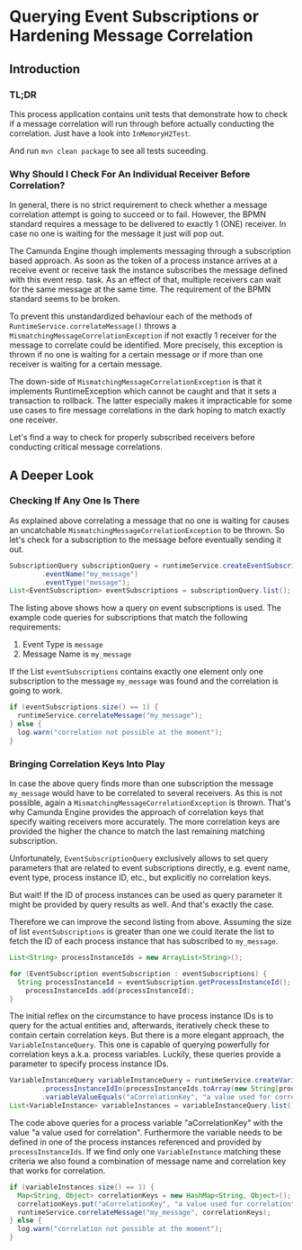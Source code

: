 # Querying Event Subscriptions or Hardening Message Correlation

## Introduction
### TL;DR
This process application contains unit tests that demonstrate how to check if a message correlation will run through before actually conducting the correlation. Just have a look into `InMemoryH2Test`.

And run `mvn clean package` to see all tests suceeding.

### Why Should I Check For An Individual Receiver Before Correlation?
In general, there is no strict requirement to check whether a message correlation attempt is going to succeed or to fail. However, the BPMN standard requires a message to be delivered to exactly 1 (ONE) receiver. In case no one is waiting for the message it just will pop out.

The Camunda Engine though implements messaging through a subscription based approach. As soon as the token of a process instance arrives at a receive event or receive task the instance subscribes the message defined with this event resp. task. As an effect of that, multiple receivers can wait for the same message at the same time. The requirement of the BPMN standard seems to be broken.

To prevent this unstandardized behaviour each of the methods of `RuntimeService.correlateMessage()` throws a
`MismatchingMessageCorrelationException` if not exactly 1 receiver for the message to correlate could be identified. More precisely, this exception is thrown if no one is waiting for a certain message or if more than one receiver is waiting for a certain message.

The down-side of `MismatchingMessageCorrelationException` is that it implements RuntimeException which cannot be caught and that it sets a transaction to rollback. The latter especially makes it impracticable for some use cases to fire message correlations in the dark hoping to match exactly one receiver.

Let's find a way to check for properly subscribed receivers before conducting critical message correlations.

## A Deeper Look
### Checking If Any One Is There
As explained above correlating a message that no one is waiting for causes an uncatchable `MismatchingMessageCorrelationException` to be thrown. So let's check for a subscription to the message before eventually sending it out.

```java
SubscriptionQuery subscriptionQuery = runtimeService.createEventSubscriptionQuery()
		.eventName("my_message")
		.eventType("message");
List<EventSubscription> eventSubscriptions = subscriptionQuery.list();
```
The listing above shows how a query on event subscriptions is used. The example code queries for subscriptions that match the following requirements:
1. Event Type is `message`
1. Message Name is `my_message`

If the List `eventSubscriptions` contains exactly one element only one subscription to the message `my_message` was found and the correlation is going to work.

```java
if (eventSubscriptions.size() == 1) {
  runtimeService.correlateMessage("my_message");
} else {
  log.warn("correlation not possible at the moment");
}
```

### Bringing Correlation Keys Into Play
In case the above query finds more than one subscription the message `my_message` would have to be correlated to several receivers. As this is not possible, again a `MismatchingMessageCorrelationException` is thrown. That's why Camunda Engine provides the approach of correlation keys that specify waiting receivers more accurately. The more correlation keys are provided the higher the chance to match the last remaining matching subscription.

Unfortunately, `EventSubscriptionQuery` exclusively allows to set query parameters that are related to event subscriptions directly, e.g. event name, event type, process instance ID, etc., but explicitly no correlation keys.

But wait! If the ID of process instances can be used as query parameter it might be provided by query results as well. And that's exactly the case.

Therefore we can improve the second listing from above. Assuming the size of list `eventSubscriptions` is greater than one we could iterate the list to fetch the ID of each process instance that has subscribed to `my_message`.

```java
List<String> processInstanceIds = new ArrayList<String>();

for (EventSubscription eventSubscription : eventSubscriptions) {
  String processInstanceId = eventSubscription.getProcessInstanceId();
	processInstanceIds.add(processInstanceId);
}
```

The initial reflex on the circumstance to have process instance IDs is to query for the actual entities and, afterwards, iteratively check these to contain certain correlation keys. But there is a more elegant approach, the `VariableInstanceQuery`. This one is capable of querying powerfully for correlation keys a.k.a. process variables. Luckily, these queries provide a parameter to specify process instance IDs.

```java
VariableInstanceQuery variableInstanceQuery = runtimeService.createVariableInstanceQuery()
		.processInstanceIdIn(processInstanceIds.toArray(new String[processInstanceIds.size()]))
		.variableValueEquals("aCorrelationKey", "a value used for correlation");
List<VariableInstance> variableInstances = variableInstanceQuery.list();
```

The code above queries for a process variable "aCorrelationKey" with the value "a value used for correlation". Furthermore the variable needs to be defined in one of the process instances referenced and provided by `processInstanceIds`. If we find only one `VariableInstance` matching these criteria we also found a combination of message name and correlation key that works for correlation.

```java
if (variableInstances.size() == 1) {
  Map<String, Object> correlationKeys = new HashMap<String, Object>();
  correlationKeys.put("aCorrelationKey", "a value used for correlation");
  runtimeService.correlateMessage("my_message", correlationKeys);
} else {
  log.warn("correlation not possible at the moment");
}
```
